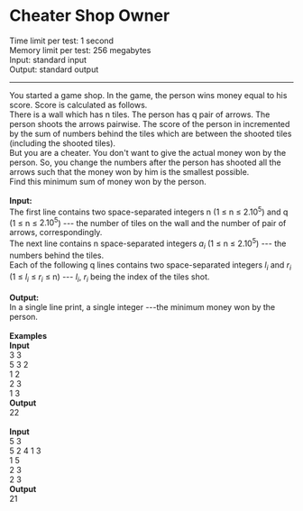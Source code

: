 # Cheater Shop Owner

Time limit per test: 1 second\
Memory limit per test: 256 megabytes\
Input: standard input\
Output: standard output
<hr/>

You started a game shop. In the game, the person wins money equal to his
score. Score is calculated as follows.\
There is a wall which has n tiles. The person has q pair of arrows. The
person shoots the arrows pairwise. The score of the person in
incremented by the sum of numbers behind the tiles which are between the
shooted tiles (including the shooted tiles).\
But you are a cheater. You don't want to give the actual money won by
the person. So, you change the numbers after the person has shooted all
the arrows such that the money won by him is the smallest possible.\
Find this minimum sum of money won by the person.\
\
**Input:** 
\
The first line contains two space-separated integers n (1 $\leq$ n $\le$
$2.10^5$) and q (1 $\le$ n $\le$ $2.10^5$) --- the number of tiles on
the wall and the number of pair of arrows, correspondingly.\
The next line contains n space-separated integers $a_i$ (1 $\le$ n $\le$
$2.10^5$) --- the numbers behind the tiles.\
Each of the following q lines contains two space-separated integers
$l_i$ and $r_i$ (1 $\le$ $l_i$ $\le$ $r_i$ $\le$ n) --- $l_i$, $r_i$ being the
index of the tiles shot.\
\
**Output:** 
\
In a single line print, a single integer ---the minimum
money won by the person.\
\
**Examples**\
**Input**\
3 3\
5 3 2\
1 2\
2 3\
1 3\
**Output**\
22\
\
**Input**\
5 3\
5 2 4 1 3\
1 5\
2 3\
2 3\
**Output**\
21
